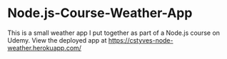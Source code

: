 # Node.js-Course-Weather-App

This is a small weather app I put together as part of a Node.js course on Udemy. View the deployed app at https://cstyves-node-weather.herokuapp.com/
